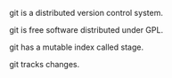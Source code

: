 git is a distributed version control system.

git is free software distributed under GPL.

git has a mutable index called stage.

git tracks changes.